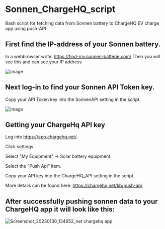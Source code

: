 # Sonnen_ChargeHQ_script
Bash script for fetching data from Sonnen battery to ChargeHQ EV charge app using push-API

## First find the IP-address of your Sonnen battery.
In a webbrowser write: https://find-my.sonnen-batterie.com/ 
Then you will see this and can see your IP address

![image](https://user-images.githubusercontent.com/6228518/215452261-a122d26f-3bcf-47ee-9e24-6f258506d748.png)

## Next log-in to find your Sonnen API Token key. 

Copy your API Token key into the SonnenAPI setting in the script.

![image](https://user-images.githubusercontent.com/6228518/215801445-21294e29-dea9-49cf-ae04-c8256e1f4549.png)


## Getting your ChargeHq API key
Log into https://app.chargehq.net/. 

Click settings

Select "My Equipment" -> Solar battery equipment.

Select the "Push Api" item.

Copy your API key into the ChargeHQ_API setting in the script.

More details can be found here. https://chargehq.net/kb/push-api.



## After successfully pushing sonnen data to your ChargeHQ app it will look like this:


![Screenshot_20230130_134652_net chargehq app](https://user-images.githubusercontent.com/6228518/215715610-98e0e6c3-e3c8-4804-909d-4c7f17926558.jpg)
